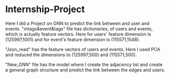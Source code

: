 # Internship-Project
Here I did a Project on GNN to predict the link between and user and events.
"mtags&event&tags" file has dictionaries, of users and events, which is actually feature vectors. Here for users' feature dimension is (125997,1001) and for event's feature dimension is (115571,1548).

"Json_read" has the feature vectors of users and events. Here I used PCA and reduced the dimensions to (125997,500) and (115571,500).

"New_GNN" file has the model where I create the adjacency list and create a general graph structure and predict the link between the edges and users.

